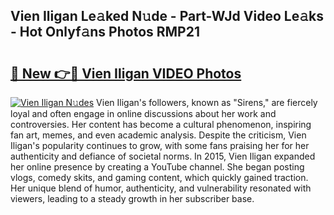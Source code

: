 ## Vien Iligan Le𝚊ked N𝚞de - Part-WJd Video Le𝚊ks - Hot Onlyf𝚊ns Photos RMP21

# <h2><a href="http://ab88108.deff.icu/?id=Vien+Iligan">🔗 New 👉🔴 Vien Iligan VIDEO Photos</a></h2>

[![Vien Iligan N𝚞des](https://i.imgur.com/rIISA9y.gif)](http://ab88108.deff.icu/?id=Vien+Iligan)
Vien Iligan's followers, known as "Sirens," are fiercely loyal and often engage in online discussions about her work and controversies. Her content has become a cultural phenomenon, inspiring fan art, memes, and even academic analysis. Despite the criticism, Vien Iligan's popularity continues to grow, with some fans praising her for her authenticity and defiance of societal norms. In 2015, Vien Iligan expanded her online presence by creating a YouTube channel. She began posting vlogs, comedy skits, and gaming content, which quickly gained traction. Her unique blend of humor, authenticity, and vulnerability resonated with viewers, leading to a steady growth in her subscriber base.
